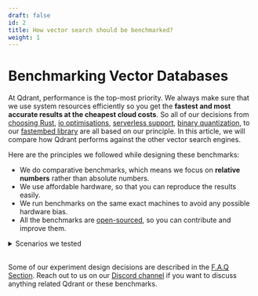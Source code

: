 ```yaml
---
draft: false
id: 2
title: How vector search should be benchmarked?
weight: 1
---
```


# Benchmarking Vector Databases

At Qdrant, performance is the top-most priority. We always make sure that we use system resources efficiently so you get the **fastest and most accurate results at the cheapest cloud costs**. So all of our decisions from [choosing Rust](/articles/why-rust), [io optimisations](/articles/io_uring), [serverless support](/articles/serverless), [binary quantization](/articles/binary-quantization), to our [fastembed library](/articles/fastembed) are all based on our principle. In this article, we will compare how Qdrant performs against the other vector search engines.

Here are the principles we followed while designing these benchmarks:

- We do comparative benchmarks, which means we focus on **relative numbers** rather than absolute numbers.
- We use affordable hardware, so that you can reproduce the results easily.
- We run benchmarks on the same exact machines to avoid any possible hardware bias.
- All the benchmarks are [open-sourced](https://github.com/qdrant/vector-db-benchmark), so you can contribute and improve them.

<details>
<summary> Scenarios we tested </summary>

1. Upload & Search benchmark on single node [Benchmark](/benchmarks/single-node-speed-benchmark/)
2. Filtered search benchmark - [Benchmark](/benchmarks/#filtered-search-benchmark)
3. Memory consumption benchmark - Coming soon
4. Cluster mode benchmark - Coming soon

</details>

</br>

Some of our experiment design decisions are described in the [F.A.Q Section](/benchmarks/#benchmarks-faq).
Reach out to us on our [Discord channel](https://qdrant.to/discord) if you want to discuss anything related Qdrant or these benchmarks.

